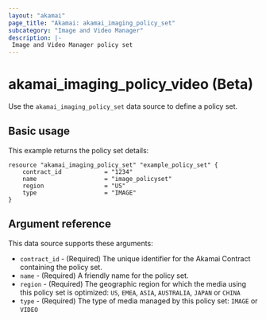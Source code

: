 ```yaml
---
layout: "akamai"
page_title: "Akamai: akamai_imaging_policy_set"
subcategory: "Image and Video Manager"
description: |-
 Image and Video Manager policy set
---
```


# akamai_imaging_policy_video (Beta)

Use the `akamai_imaging_policy_set` data source to define a policy set.

## Basic usage

This example returns the policy set details:

```hcl
resource "akamai_imaging_policy_set" "example_policy_set" {
    contract_id            = "1234"
    name                   = "image_policyset"
    region                 = "US"
    type                   = "IMAGE"
}
```

## Argument reference

This data source supports these arguments:
* `contract_id` - (Required) The unique identifier for the Akamai Contract containing the policy set.
* `name` - (Required) A friendly name for the policy set.
* `region` - (Required) The geographic region for which the media using this policy set is optimized: `US`, `EMEA`, `ASIA`, `AUSTRALIA`, `JAPAN` or `CHINA`
* `type` - (Required) The type of media managed by this policy set: `IMAGE` or `VIDEO`
